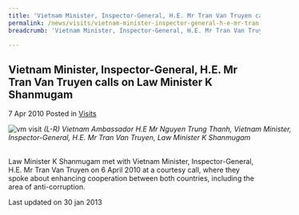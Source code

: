```yaml
---
title: 'Vietnam Minister, Inspector-General, H.E. Mr Tran Van Truyen calls on Law Minister K Shanmugam'
permalink: /news/visits/vietnam-minister-inspector-general-h-e-mr-tran-van-truyen-calls-on-law-minister-k-shanmugam/
breadcrumb: 'Vietnam Minister, Inspector-General, H.E. Mr Tran Van Truyen calls on Law Minister K Shanmugam'

---
```



<style>
.image {width: 600px;}
.image img {max-width: 100%;}
</style>

Vietnam Minister, Inspector-General, H.E. Mr Tran Van Truyen calls on Law Minister K Shanmugam
---

7 Apr 2010 Posted in [Visits](/news/visits/)

<div class="image">
  <img src="/images/dsc_0253-copy-copy.jpg/" alt="vm visit" title="vm visit">
  <i>(L-R) Vietnam Ambassador H.E Mr Nguyen Trung Thanh, Vietnam Minister, Inspector-General, H.E. Mr Tran Van Truyen, Law Minister K Shanmugam</i>
</div><br>

Law Minister K Shanmugam met with Vietnam Minister, Inspector-General, H.E. Mr Tran Van Truyen on 6 April 2010 at a courtesy call, where they spoke about enhancing cooperation between both countries, including the area of anti-corruption. 

<p class="right-side-updated">Last updated on 30 jan 2013</p>
